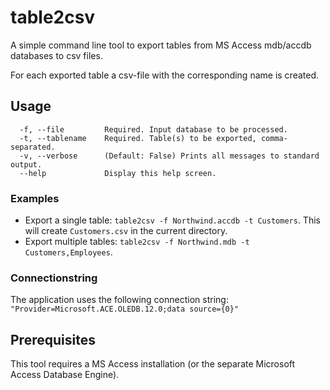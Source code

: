 # table2csv
A simple command line tool to export tables from MS Access mdb/accdb databases to csv files.

For each exported table a csv-file with the corresponding name is created.

## Usage
```
  -f, --file         Required. Input database to be processed.
  -t, --tablename    Required. Table(s) to be exported, comma-separated.
  -v, --verbose      (Default: False) Prints all messages to standard output.
  --help             Display this help screen.
```
### Examples
* Export a single table: `table2csv -f Northwind.accdb -t Customers`. This will create `Customers.csv` in the current directory.
* Export multiple tables: `table2csv -f Northwind.mdb -t Customers,Employees`.

### Connectionstring
The application uses the following connection string: `"Provider=Microsoft.ACE.OLEDB.12.0;data source={0}"`

## Prerequisites
This tool requires a MS Access installation (or the separate Microsoft Access Database Engine).
